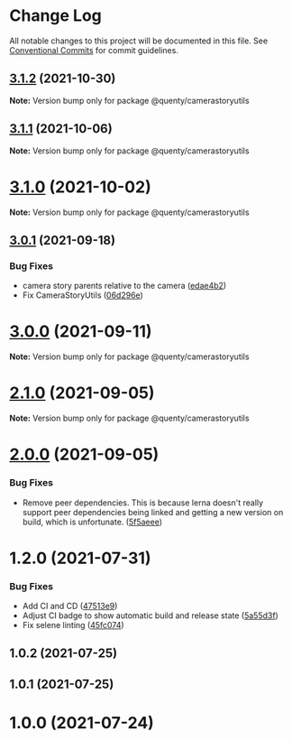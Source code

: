 # Change Log

All notable changes to this project will be documented in this file.
See [Conventional Commits](https://conventionalcommits.org) for commit guidelines.

## [3.1.2](https://github.com/Quenty/NevermoreEngine/compare/@quenty/camerastoryutils@3.1.1...@quenty/camerastoryutils@3.1.2) (2021-10-30)

**Note:** Version bump only for package @quenty/camerastoryutils





## [3.1.1](https://github.com/Quenty/NevermoreEngine/compare/@quenty/camerastoryutils@3.1.0...@quenty/camerastoryutils@3.1.1) (2021-10-06)

**Note:** Version bump only for package @quenty/camerastoryutils





# [3.1.0](https://github.com/Quenty/NevermoreEngine/compare/@quenty/camerastoryutils@3.0.1...@quenty/camerastoryutils@3.1.0) (2021-10-02)

**Note:** Version bump only for package @quenty/camerastoryutils





## [3.0.1](https://github.com/Quenty/NevermoreEngine/compare/@quenty/camerastoryutils@3.0.0...@quenty/camerastoryutils@3.0.1) (2021-09-18)


### Bug Fixes

* camera story parents relative to the camera ([edae4b2](https://github.com/Quenty/NevermoreEngine/commit/edae4b2a0f26fbef1d23860e5b06f2bffa17c414))
* Fix CameraStoryUtils ([06d296e](https://github.com/Quenty/NevermoreEngine/commit/06d296eea64deea5d171f769d43ff67537b04ed5))





# [3.0.0](https://github.com/Quenty/NevermoreEngine/compare/@quenty/camerastoryutils@2.1.0...@quenty/camerastoryutils@3.0.0) (2021-09-11)

**Note:** Version bump only for package @quenty/camerastoryutils





# [2.1.0](https://github.com/Quenty/NevermoreEngine/compare/@quenty/camerastoryutils@2.0.0...@quenty/camerastoryutils@2.1.0) (2021-09-05)

**Note:** Version bump only for package @quenty/camerastoryutils





# [2.0.0](https://github.com/Quenty/NevermoreEngine/compare/@quenty/camerastoryutils@1.2.0...@quenty/camerastoryutils@2.0.0) (2021-09-05)


### Bug Fixes

* Remove peer dependencies. This is because lerna doesn't really support peer dependencies being linked and getting a new version on build, which is unfortunate. ([5f5aeee](https://github.com/Quenty/NevermoreEngine/commit/5f5aeeea8de9975435309e53679f0ef7064f9dd0))





# 1.2.0 (2021-07-31)


### Bug Fixes

* Add CI and CD ([47513e9](https://github.com/Quenty/NevermoreEngine/commit/47513e9b568162707534af132396dd8756947dd3))
* Adjust CI badge to show automatic build and release state ([5a55d3f](https://github.com/Quenty/NevermoreEngine/commit/5a55d3f19bf8d66a760d67da9b56ed47fab74656))
* Fix selene linting ([45fc074](https://github.com/Quenty/NevermoreEngine/commit/45fc07489ee59127ac6582689f19a0e87c1e5b5a))



## 1.0.2 (2021-07-25)



## 1.0.1 (2021-07-25)



# 1.0.0 (2021-07-24)
